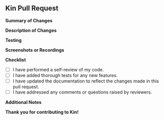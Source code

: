## Kin Pull Request

**Summary of Changes**
 <!-- Please provide a brief summary of the changes made in this pull request. This should include a description of the new features, bug fixes, or other changes. -->

**Description of Changes**
 <!-- Please provide a detailed description of the changes made in this pull request. This should include a description of the code changes, as well as any changes to the documentation or other files. -->

**Testing**
 <!-- Please provide details about the testing that has been done for this pull request. This should include any unit tests, integration tests, or other tests that have been written or executed. -->

**Screenshots or Recordings**
 <!-- If applicable, please include any screenshots or recordings that demonstrate the changes made in this pull request. -->

**Checklist**
 <!-- Please review the following checklist before submitting this pull request: -->

* [ ] I have performed a self-review of my code.
* [ ] I have added thorough tests for any new features.
* [ ] I have updated the documentation to reflect the changes made in this pull request.
* [ ] I have addressed any comments or questions raised by reviewers.

**Additional Notes**
 <!-- Please include any additional notes that you would like to share with the reviewers. -->

**Thank you for contributing to Kin!**

